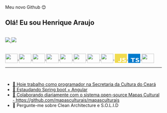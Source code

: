 Meu novo Github 😊

## Olá! Eu sou Henrique Araujo

<br>

<div>
  <a href="https://github.com/HenriqueAraujo092">
  <img height="160em" src="https://github-readme-stats.vercel.app/api?username=HenriqueAraujo092&show_icons=true&theme=vue&include_all_commits=true&count_private=true"/>
  <img height="160em" src="https://github-readme-stats.vercel.app/api/top-langs/?username=HenriqueAraujo092&layout=compact&langs_count=7&theme=vue"/>
</div>
  
<br>
   
<div style="display: inline_block"><br>   
  <img align="center" height="30" width="40" src="https://cdn.jsdelivr.net/gh/devicons/devicon/icons/dotnetcore/dotnetcore-original.svg">
  <img align="center" height="30" width="40" src="https://cdn.jsdelivr.net/gh/devicons/devicon/icons/java/java-original-wordmark.svg">
  <img align="center" height="30" width="40" src="https://cdn.jsdelivr.net/gh/devicons/devicon/icons/spring/spring-original.svg">
  <img align="center" height="30" width="40" src="https://cdn.jsdelivr.net/gh/devicons/devicon/icons/angularjs/angularjs-original.svg">
  <img align="center" height="30" width="40" src="https://cdn.jsdelivr.net/gh/devicons/devicon/icons/ionic/ionic-original.svg">
  <img align="center" height="30" width="40" src="https://cdn.jsdelivr.net/gh/devicons/devicon/icons/nodejs/nodejs-original-wordmark.svg">
  <img align="center" height="30" width="40" src="https://cdn.jsdelivr.net/gh/devicons/devicon/icons/php/php-plain.svg">
  <img align="center" height="30" width="40" src="https://cdn.jsdelivr.net/gh/devicons/devicon/icons/laravel/laravel-plain-wordmark.svg">
  <img align="center" height="30" width="40" src="https://raw.githubusercontent.com/devicons/devicon/master/icons/javascript/javascript-plain.svg">
  <img align="center" height="30" width="40" src="https://raw.githubusercontent.com/devicons/devicon/master/icons/typescript/typescript-plain.svg"> 
  <img align="center" height="30" width="40" src="https://cdn.jsdelivr.net/gh/devicons/devicon/icons/docker/docker-original-wordmark.svg">
  
  
</div>
  
<hr>
  
<br>

- 🔭 Hoje trabalho como programador na Secretaria da Cultura do Ceará
- 🌱 Estaudando Spring boot + Angular
- 👯 Colaborando diariamente com o sistema open-source Mapas Cultural - https://github.com/mapasculturais/mapasculturais
- 💬 Pergunte-me sobre Clean Architecture e S.O.L.I.D
